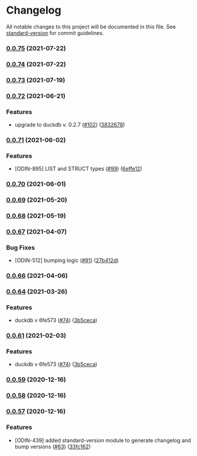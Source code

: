 # Changelog

All notable changes to this project will be documented in this file. See [standard-version](https://github.com/conventional-changelog/standard-version) for commit guidelines.

### [0.0.75](https://github.com/deepcrawl/node-duckdb/compare/v0.0.74...v0.0.75) (2021-07-22)

### [0.0.74](https://github.com/deepcrawl/node-duckdb/compare/v0.0.73...v0.0.74) (2021-07-22)

### [0.0.73](https://github.com/deepcrawl/node-duckdb/compare/v0.0.72...v0.0.73) (2021-07-19)

### [0.0.72](https://github.com/deepcrawl/node-duckdb/compare/v0.0.71...v0.0.72) (2021-06-21)


### Features

* upgrade to duckdb v. 0.2.7 ([#102](https://github.com/deepcrawl/node-duckdb/issues/102)) ([3832678](https://github.com/deepcrawl/node-duckdb/commit/38326781d75fb125da2a7f417903ac83148c991e))

### [0.0.71](https://github.com/deepcrawl/node-duckdb/compare/v0.0.70...v0.0.71) (2021-06-02)


### Features

* [ODIN-895] LIST and STRUCT types ([#99](https://github.com/deepcrawl/node-duckdb/issues/99)) ([6effe12](https://github.com/deepcrawl/node-duckdb/commit/6effe12e997298906bd6c176697b3dd29541cf69))

### [0.0.70](https://github.com/deepcrawl/node-duckdb/compare/v0.0.69...v0.0.70) (2021-06-01)

### [0.0.69](https://github.com/deepcrawl/node-duckdb/compare/v0.0.68...v0.0.69) (2021-05-20)

### [0.0.68](https://github.com/deepcrawl/node-duckdb/compare/v0.0.67...v0.0.68) (2021-05-19)

### [0.0.67](https://github.com/deepcrawl/node-duckdb/compare/v0.0.66...v0.0.67) (2021-04-07)


### Bug Fixes

* [ODIN-512] bumping logic ([#91](https://github.com/deepcrawl/node-duckdb/issues/91)) ([27b412d](https://github.com/deepcrawl/node-duckdb/commit/27b412d1967834f549261443bfd474a8d49297af))

### [0.0.66](https://github.com/deepcrawl/node-duckdb/compare/v0.0.64...v0.0.66) (2021-04-06)

### [0.0.64](https://github.com/deepcrawl/node-duckdb/compare/v0.0.61...v0.0.64) (2021-03-26)


### Features

* duckdb v  6fe573 ([#74](https://github.com/deepcrawl/node-duckdb/issues/74)) ([3b5ceca](https://github.com/deepcrawl/node-duckdb/commit/3b5cecad3fc5b692ca13c35cb4b76d5440604810))

### [0.0.61](https://github.com/deepcrawl/node-duckdb/compare/v0.0.59...v0.0.61) (2021-02-03)


### Features

* duckdb v  6fe573 ([#74](https://github.com/deepcrawl/node-duckdb/issues/74)) ([3b5ceca](https://github.com/deepcrawl/node-duckdb/commit/3b5cecad3fc5b692ca13c35cb4b76d5440604810))

### [0.0.59](https://github.com/deepcrawl/node-duckdb/compare/v0.0.58...v0.0.59) (2020-12-16)

### [0.0.58](https://github.com/deepcrawl/node-duckdb/compare/v0.0.57...v0.0.58) (2020-12-16)

### [0.0.57](https://github.com/deepcrawl/node-duckdb/compare/v0.0.56...v0.0.57) (2020-12-16)


### Features

* [ODIN-439] added standard-version module to generate changelog and bump versions ([#63](https://github.com/deepcrawl/node-duckdb/issues/63)) ([33fc162](https://github.com/deepcrawl/node-duckdb/commit/33fc1627f1906b500ad671d83770f1b5bc4c96a6))

